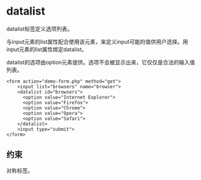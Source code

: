 # datalist

datalist标签定义选项列表。

与input元素的list属性配合使用该元素，来定义input可能的值供用户选择。用input元素的list属性绑定datalist。

datalist的选项由option元素提供。选项不会被显示出来，它仅仅是合法的输入值列表。

```
<form action="demo-form.php" method="get">
    <input list="browsers" name="browser">
    <datalist id="browsers">
      <option value="Internet Explorer">
      <option value="Firefox">
      <option value="Chrome">
      <option value="Opera">
      <option value="Safari">
    </datalist>
    <input type="submit">
</form>
```

## 约束

对称标签。
